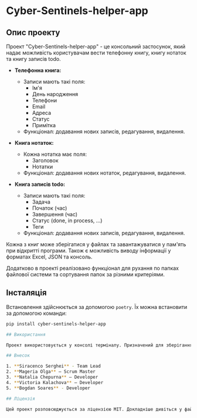 # Cyber-Sentinels-helper-app

## Опис проекту

Проект "Cyber-Sentinels-helper-app" - це консольний застосунок, який надає можливість користувачам вести телефонну книгу, книгу нотаток та книгу записів todo. 

- **Телефонна книга:**
  - Записи мають такі поля:
    - Ім'я
    - День народження
    - Телефони
    - Email
    - Адреса
    - Статус
    - Примітка
  - Функціонал: додавання нових записів, редагування, видалення.

- **Книга нотаток:**
  - Кожна нотатка має поля:
    - Заголовок
    - Нотатки
  - Функціонал: додавання нових нотаток, редагування, видалення.

- **Книга записів todo:**
  - Записи мають такі поля:
    - Задача
    - Початок (час)
    - Завершення (час)
    - Статус (done, in process, ...)
    - Теги
  - Функціонал: додавання нових записів, редагування, видалення.

Кожна з книг може зберігатися у файлах та завантажуватися у пам'ять при відкритті програми. Також є можливість виводу інформації у форматах Excel, JSON та консоль.

Додатково в проекті реалізовано функціонал для рухання по папках файлової системи та сортування папок за різними критеріями.

## Інсталяція

Встановлення здійснюється за допомогою `poetry`. Їх можна встановити за допомогою команди:

```bash
pip install cyber-sentinels-helper-app

## Використання

Проект використовується у консолі терміналу. Призначений для зберігання та обробки контактів, нотаток та завдань, а також використовується як файловий менеджер.

## Внесок

1. **Siracenco Serghei** - Team Lead
2. **Mageria Olga** – Scrum Master
3. **Natalia Chepurna** – Developer
4. **Victoria Kalachova** – Developer
5. **Bogdan Soares** - Developer

## Ліцензія

Цей проект розповсюджується за ліцензією MIT. Докладніше дивіться у файлі [LICENSE](LICENSE).
